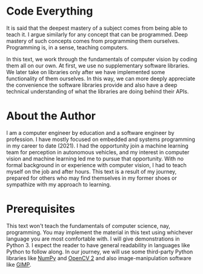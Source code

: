 # Code Everything

It is said that the deepest mastery of a subject comes from being able to teach
it. I argue similarly for any concept that can be programmed. Deep mastery of
such concepts comes from programming them ourselves. Programming is, in a sense,
teaching computers.

In this text, we work through the fundamentals of computer vision by coding them
all on our own. At first, we use no supplementary software libraries. We later
take on libraries only after we have implemented some functionality of them
ourselves. In this way, we can more deeply appreciate the convenience the
software libraries provide and also have a deep technical understanding of what
the libraries are doing behind their APIs.

# About the Author

I am a computer engineer by education and a software engineer by profession. I
have mostly focused on embedded and systems programming in my career to date
(2021). I had the opportunity join a machine learning team for perception in
autonomous vehicles, and my interest in computer vision and machine learning led
me to pursue that opportunity. With no formal background in or experience with
computer vision, I had to teach myself on the job and after hours. This text is
a result of my journey, prepared for others who may find themselves in my former
shoes or sympathize with my approach to learning.

# Prerequisites

This text won't teach the fundamentals of computer science, nay, programming.
You may implement the material in this text using whichever language you are
most comfortable with. I will give demonstrations in Python 3. I expect the
reader to have general readability in languages like Python to follow along. In
our journey, we will use some third-party Python libraries like
[NumPy](https://numpy.org/) and [OpenCV 2](https://opencv.org/) and also
image-manipulation software like [GIMP](https://www.gimp.org/).
